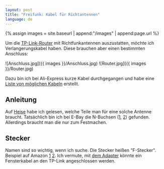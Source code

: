 ```yaml
---
layout: post
title: "Freifunk: Kabel für Richtantennen"
language: de
---
```


{% assign images = site.baseurl | append:"/images" | append:page.url %}


Um die [TP-Link-Router][hardware] mit
Richtfunkantennen auszustatten, möchte ich Verlangerungskabel haben.
Diese brauchen aber einen bestimmten Anschluss:

![Anschluss.jpg]({{ images }}/Anschluss.jpg)
![Router.jpg]({{ images }}/Router.jpg)

Dazu bin ich bei Ali-Express kurze Kabel durchgegangen und habe eine
[Liste von möglichen Kabeln][liste] erstellt.


Anleitung
---------

Auf [Heise][heise] habe ich gelesen, welche Teile man für eine solche Antenne braucht.
Tatsächlich bin ich bei E-Bay die N-Buchsen ([1][n-buchse-1], [2][n-buchse-2]) gefunden.
Allerdings braucht man die nur zum Festmachen.

Stecker
-------

Namen sind so wichtig, wenn ich suche. Die Stecker heißen "F-Stecker".
Beispiel auf Amazon [1][amazon-1] [2][amazon-2]. 
Ich vermute, mit [dem Adapter][amazon-3] könnte ein Fensterkabel an den TP-Link angeschlossen werden.









[amazon-3]: https://www.amazon.de/adaptare-61068-Adaptare-Antennenadapter-RP-SMA-Anschluss/dp/B00TB63ENE/ref=sr_1_23?ie=UTF8&qid=1474754196&sr=8-23&keywords=antennenkabel+rp+sma+weiblich+sma+weiblich
[amazon-2]: http://www.ebay.de/itm/2-x-Fensterdurchfuhrung-fur-SAT-Antennen-Flach-Kabel-Tur-Balkon-20cm-F-Stecker-/111568547485?hash=item19fa00ee9d:g:gUcAAOSw8gVX2X04
[amazon-1]: https://www.amazon.de/gp/offer-listing/B001BYK3HO/ref=sr_1_10_olp?ie=UTF8&qid=1474751924&sr=8-10&keywords=antennenkabel+fensterdurchf%C3%BChrung&condition=new
[n-buchse-1]: http://www.ebay.de/itm/10-x-N-Buchse-mit-Goldkontakten-4-Loch-Flanschbefestigung-/361023783471?hash=item540eb1c22f:g:PIcAAOSwGvhT732G
[n-buchse-2]: http://www.ebay.de/itm/N-Einbaubuchse-Teflon-Flanschmontage-25-4mm-Flansch-J01G-/322191129957?hash=item4b04167d65:g:pGIAAOSwAPlXhnBd
[hardware]: https://wiki.freifunk-potsdam.de/Freifunkhardware
[liste]: https://my.aliexpress.com/wishlist/shared.htm?groupId=3107907589
[heise]: http://www.heise.de/netze/artikel/WLAN-Richtfunk-mit-Hausmitteln-221433.html?artikelseite=3